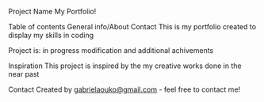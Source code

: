 Project Name
My Portfolio!

Table of contents
General info/About
Contact
This is my portfolio created to display my skills in coding

Project is: in progress modification and additional achivements

Inspiration
This project is inspired by the my creative works done in the near past

Contact
Created by gabrielaouko@gmail.com - feel free to contact me!